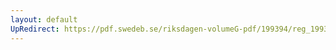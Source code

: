 ```yaml
---
layout: default
UpRedirect: https://pdf.swedeb.se/riksdagen-volumeG-pdf/199394/reg_199394/reg_199394_0166.pdf
---
```

